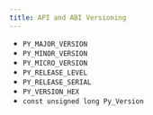 ```yaml
---
title: API and ABI Versioning
---
```


- `PY_MAJOR_VERSION`
- `PY_MINOR_VERSION`
- `PY_MICRO_VERSION`
- `PY_RELEASE_LEVEL`
- `PY_RELEASE_SERIAL`
- `PY_VERSION_HEX`
- `const unsigned long Py_Version`

